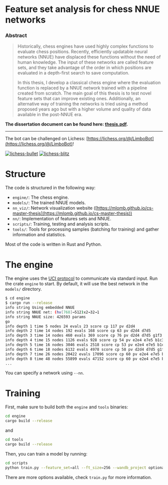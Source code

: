 # Feature set analysis for chess NNUE networks

### **Abstract**

> Historically, chess engines have used highly complex functions to evaluate chess positions. Recently, efficiently updatable neural networks (NNUE) have displaced these functions without the need of human knowledge. The input of these networks are called feature sets, and they take advantage of the order in which positions are evaluated in a depth-first search to save computation.
>
> In this thesis, I develop a classical chess engine where the evaluation function is replaced by a NNUE network trained with a pipeline created from scratch. The main goal of this thesis is to test novel feature sets that can improve existing ones. Additionally, an alternative way of training the networks is tried using a method proposed years ago but with a higher volume and quality of data available in the post-NNUE era.

**The dissertation document can be found here: [thesis.pdf](https://mlomb.github.io/cs-master-thesis-doc/thesis.pdf).**

----

The bot can be challenged on Lichess: [https://lichess.org/@/LimboBot](https://lichess.org/@/LimboBot)!

[![lichess-bullet](https://lichess-shield.vercel.app/api?username=LimboBot&format=bullet)](https://lichess.org/@/LimboBot/perf/bullet)
[![lichess-blitz](https://lichess-shield.vercel.app/api?username=LimboBot&format=blitz)](https://lichess.org/@/LimboBot/perf/blitz)

# Structure

The code is structured in the following way:

- `engine/`: The chess engine.
- `models/`: The trained NNUE models.
- `nn_viz/`: Network visualization website ([https://mlomb.github.io/cs-master-thesis](https://mlomb.github.io/cs-master-thesis))
- `nn/`: Implementation of features sets and NNUE.
- `scripts/`: Training, testing and analysis scripts.
- `tools/`: Tools for processing samples (batching for training) and gather information and statistics.

Most of the code is written in Rust and Python.

# The engine

The engine uses the [UCI protocol](https://www.shredderchess.com/chess-features/uci-universal-chess-interface.html) to communicate via standard input. Run the crate `engine` to start. By default, it will use the best network in the `models/` directory.

```bash
$ cd engine
$ cargo run --release
info string Using embedded NNUE
info string NNUE net: (hv[768]→512)x2→32→1
info string NNUE size: 426593 params
go
info depth 1 time 5 nodes 24 evals 23 score cp 117 pv d2d4 
info depth 2 time 14 nodes 192 evals 168 score cp 63 pv d2d4 d7d5 
info depth 3 time 14 nodes 460 evals 369 score cp 76 pv d2d4 d7d5 g1f3 
info depth 4 time 15 nodes 1126 evals 928 score cp 54 pv e2e4 e7e5 b1c3 b8c6 
info depth 5 time 16 nodes 3046 evals 2518 score cp 53 pv e2e4 e7e5 b1c3 b8c6 g1f3 
info depth 6 time 18 nodes 6132 evals 4978 score cp 58 pv d2d4 d7d5 g1f3 b8c6 c1f4 g8f6 
info depth 7 time 26 nodes 20422 evals 17096 score cp 60 pv e2e4 e7e5 b1c3 b8c6 g1f3 g8f6 d2d4 
info depth 8 time 48 nodes 55899 evals 47152 score cp 60 pv e2e4 e7e5 b1c3 b8c6 g1f3 g8f6 d2d4 e5d4 
...
```

You can specify a network using `--nn`.

# Training

First, make sure to build both the `engine` and `tools` binaries:

```bash
cd engine
cargo build --release
```

and

```bash
cd tools
cargo build --release
```

Then, you can train a model by running:

```bash
cd scripts
python train.py --feature_set=all --ft_size=256 --wandb_project optional_project_name
```

There are more options available, check `train.py` for more information.